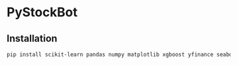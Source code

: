 # PyStockBot
 
## Installation
```bash
pip install scikit-learn pandas numpy matplotlib xgboost yfinance seaborn
```
